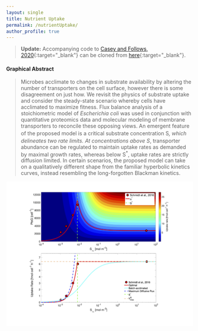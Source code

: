 ```yaml
---
layout: single
title: Nutrient Uptake
permalink: /nutrientUptake/
author_profile: true
---
```


> **Update:** Accompanying code to [Casey and Follows, 2020](/assets/docs/CaseyFollows.pdf){:target="_blank"} can be cloned from [here](https://github.com/jrcasey/NutrientUptake){:target="_blank"}.

#### Graphical Abstract
> Microbes acclimate to changes in substrate availability by altering the number of transporters on the cell surface, however there is some disagreement on just how. We revisit the physics of substrate uptake and consider the steady-state scenario whereby cells have acclimated to maximize fitness. Flux balance analysis of a stoichiometric model of *Escherichia coli* was used in conjunction with quantitative proteomics data and molecular modeling of membrane transporters to reconcile these opposing views. An emergent feature of the proposed model is a critical substrate concentration S<sup>*</sup>, which delineates two rate limits. At concentrations above S<sup>*</sup>, transporter abundance can be regulated to maintain uptake rates as demanded by maximal growth rates, whereas below S<sup>*</sup>, uptake rates are strictly diffusion limited. In certain scenarios, the proposed model can take on a qualitatively different shape from the familiar hyperbolic kinetics curves, instead resembling the long-forgotten Blackman kinetics.

<img src="/assets/images/Figure_5.jpg" alt="Figure 5" style="width:640px">
